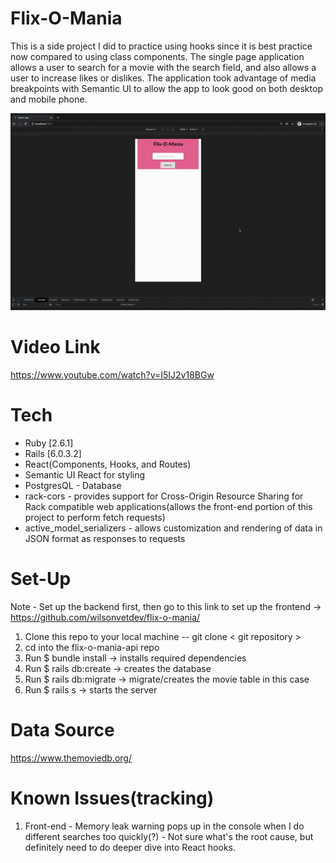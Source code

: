 # Flix-O-Mania

This is a side project I did to practice using hooks since it is best practice now compared to using class components. 
The single page application allows a user to search for a movie with the search field, and also allows a user to increase likes or dislikes. The application took advantage of media breakpoints with Semantic UI to allow the app to look good on both desktop and mobile phone.

![flixomania gif](https://github.com/wilsonvetdev/flix-o-mania-api/blob/main/flixomania.gif)

# Video Link
https://www.youtube.com/watch?v=I5IJ2v18BGw

# Tech
* Ruby [2.6.1]
* Rails [6.0.3.2]
* React(Components, Hooks, and Routes)
* Semantic UI React for styling
* PostgresQL - Database
* rack-cors - provides support for Cross-Origin Resource Sharing for Rack compatible web applications(allows the front-end portion of this project to perform fetch requests)
* active_model_serializers - allows customization and rendering of data in JSON format as responses to requests

# Set-Up
Note - Set up the backend first, then go to this link to set up the frontend -> https://github.com/wilsonvetdev/flix-o-mania/
1. Clone this repo to your local machine -- git clone < git repository >
2. cd into the flix-o-mania-api repo
3. Run $ bundle install -> installs required dependencies
4. Run $ rails db:create -> creates the database
5. Run $ rails db:migrate -> migrate/creates the movie table in this case
6. Run $ rails s  -> starts the server

# Data Source
https://www.themoviedb.org/

# Known Issues(tracking)
1. Front-end - Memory leak warning pops up in the console when I do different searches too quickly(?) - Not sure what's the root cause, but definitely need to do deeper dive into React hooks.
